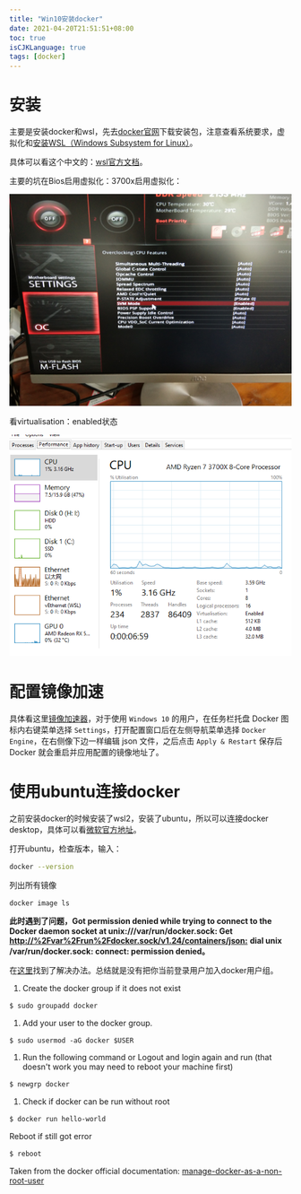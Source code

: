 ```yaml
---
title: "Win10安装docker"
date: 2021-04-20T21:51:51+08:00
toc: true
isCJKLanguage: true
tags: [docker]
---
```


# 安装

主要是安装docker和wsl，先去[docker官网](https://docs.docker.com/docker-for-windows/install/#system-requirements-for-wsl-2-backend)下载安装包，注意查看系统要求，虚拟化和[安装WSL（Windows Subsystem for Linux）](https://docs.microsoft.com/en-us/windows/wsl/)。

具体可以看这个中文的：[wsl官方文档](https://docs.microsoft.com/zh-cn/windows/wsl/)。

主要的坑在Bios启用虚拟化：3700x启用虚拟化：

![](images/1616767425037-3a5ad1e4-c702-4c0e-829c-a17e22802a4a.jpeg)

看virtualisation：enabled状态

![](images/1616767678405-74a04ce6-a69e-4587-bdcd-d1c02dc18e00.png)

# 配置镜像加速

具体看这里[镜像加速器](https://yeasy.gitbook.io/docker_practice/install/mirror)，对于使用 `Windows 10` 的用户，在任务栏托盘 Docker 图标内右键菜单选择 `Settings`，打开配置窗口后在左侧导航菜单选择 `Docker Engine`，在右侧像下边一样编辑 json 文件，之后点击 `Apply & Restart` 保存后 Docker 就会重启并应用配置的镜像地址了。

# 使用ubuntu连接docker

之前安装docker的时候安装了wsl2，安装了ubuntu，所以可以连接docker desktop，具体可以看[微软官方地址](https://docs.microsoft.com/en-us/windows/wsl/tutorials/wsl-containers)。

打开ubuntu，检查版本，输入：

```bash
docker --version
```

列出所有镜像

```bash
docker image ls
```

**此时遇到了问题，Got permission denied while trying to connect to the Docker daemon socket at unix:///var/run/docker.sock: Get** [**http://%2Fvar%2Frun%2Fdocker.sock/v1.24/containers/json:**](http://%2Fvar%2Frun%2Fdocker.sock/v1.24/containers/json:) **dial unix /var/run/docker.sock: connect: permission denied。**

在[这里](https://stackoverflow.com/questions/48957195/how-to-fix-docker-got-permission-denied-issue)找到了解决办法。总结就是没有把你当前登录用户加入docker用户组。

1. Create the docker group if it does not exist

```bash
$ sudo groupadd docker
```

1. Add your user to the docker group.

```
$ sudo usermod -aG docker $USER
```

1. Run the following command or Logout and login again and run (that doesn't work you may need to reboot your machine first)

```bash
$ newgrp docker
```

1. Check if docker can be run without root

```bash
$ docker run hello-world
```

Reboot if still got error

```bash
$ reboot
```

Taken from the docker official documentation: [manage-docker-as-a-non-root-user](https://docs.docker.com/install/linux/linux-postinstall/#manage-docker-as-a-non-root-user)